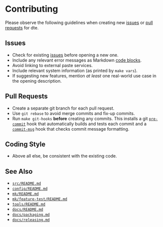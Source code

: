 Contributing
============

Please observe the following guidelines when creating new [issues]
or [pull requests] for dte.

Issues
------

* Check for existing [issues] before opening a new one.
* Include any relevant error messages as Markdown [code blocks].
* Avoid linking to external paste services.
* Include relevant system information (as printed by `make vars`).
* If suggesting new features, mention *at least* one real-world
  use case in the opening description.

Pull Requests
-------------

* Create a separate git branch for each pull request.
* Use `git rebase` to avoid merge commits and fix-up commits.
* Run `make git-hooks` **before** creating any commits. This installs
  a git [`pre-commit`] hook that automatically builds and tests each
  commit and a [`commit-msg`] hook that checks commit message
  formatting.

Coding Style
------------

* Above all else, be consistent with the existing code.

See Also
--------

* [`src/README.md`]
* [`config/README.md`]
* [`mk/README.md`]
* [`mk/feature-test/README.md`]
* [`tools/README.md`]
* [`docs/README.md`]
* [`docs/packaging.md`]
* [`docs/releasing.md`]


[issues]: https://gitlab.com/craigbarnes/dte/-/issues
[pull requests]: https://gitlab.com/craigbarnes/dte/-/merge_requests
[code blocks]: https://docs.gitlab.com/ee/user/markdown.html#code-spans-and-blocks
[`pre-commit`]: https://gitlab.com/craigbarnes/dte/blob/master/tools/git-hooks/pre-commit
[`commit-msg`]: https://gitlab.com/craigbarnes/dte/blob/master/tools/git-hooks/commit-msg
[`src/README.md`]: https://gitlab.com/craigbarnes/dte/-/blob/master/src/README.md
[`config/README.md`]: https://gitlab.com/craigbarnes/dte/-/blob/master/config/README.md
[`mk/README.md`]: https://gitlab.com/craigbarnes/dte/-/blob/master/mk/README.md
[`mk/feature-test/README.md`]: https://gitlab.com/craigbarnes/dte/-/blob/master/mk/feature-test/README.md
[`tools/README.md`]: https://gitlab.com/craigbarnes/dte/-/blob/master/tools/README.md
[`docs/README.md`]: https://gitlab.com/craigbarnes/dte/-/blob/master/docs/README.md
[`docs/packaging.md`]: https://gitlab.com/craigbarnes/dte/-/blob/master/docs/packaging.md
[`docs/releasing.md`]: https://gitlab.com/craigbarnes/dte/-/blob/master/docs/releasing.md
